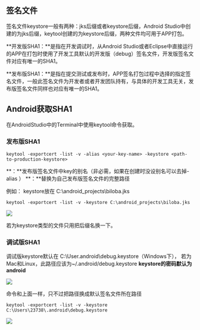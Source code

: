 ## 签名文件
签名文件keystore一般有两种：jks后缀或者keystore后缀，Android Studio中创建的为jks后缀，keytool创建的为keystore后缀，两种文件均可用于APP打包。

**开发版SHA1：**是指在开发调试时，从Android Studio或者Eclipse中直接运行的APP在打包时使用了开发工具默认的开发版（debug）签名文件，开发版签名文件对应有唯一的SHA1。

**发布版SHA1：**是指在提交测试或发布时，APP签名打包过程中选择的指定签名文件，一般此签名文件为开发者或者开发团队持有，与具体的开发工具无关，发布版签名文件同样也对应有唯一的SHA1。

## Android获取SHA1
在AndroidStudio中的Terminal中使用keytool命令获取。
### 发布版SHA1
```
keytool -exportcert -list -v -alias <your-key-name> -keystore <path-to-production-keystore>
```
**<your-key-name>：**发布版签名文件中key的别名（非必需，如果在创建时没设别名可以去掉-alias <your-key-name>）
**<path-to-production-keystore>：**替换为自己发布版签名文件的完整路径

例如：
keystore放在 C:\android_projects\biloba.jks
```
keytool -exportcert -list -v -keystore C:\android_projects\biloba.jks
```

![](http://upload-images.jianshu.io/upload_images/5734256-5a13ca3fd7b716bd.png?imageMogr2/auto-orient/strip%7CimageView2/2/w/1240)

若为keystore类型的文件只用把后缀名换一下。

### 调试版SHA1
调试版keystore默认在 C:\User\.android\debug.keystore（Windows下），
若为Mac和Linux，此路径应该为~/.android/debug.keystore
**keystore的密码默认为android**

![](http://upload-images.jianshu.io/upload_images/5734256-a6d06b1baa4e2462.png?imageMogr2/auto-orient/strip%7CimageView2/2/w/1240)

命令和上面一样，只不过把路径换成默认签名文件所在路径
```
keytool -exportcert -list -v -keystore C:\Users\23738\.android\debug.keystore
```

![](http://upload-images.jianshu.io/upload_images/5734256-e0d112f97fbb00d0.png?imageMogr2/auto-orient/strip%7CimageView2/2/w/1240)


